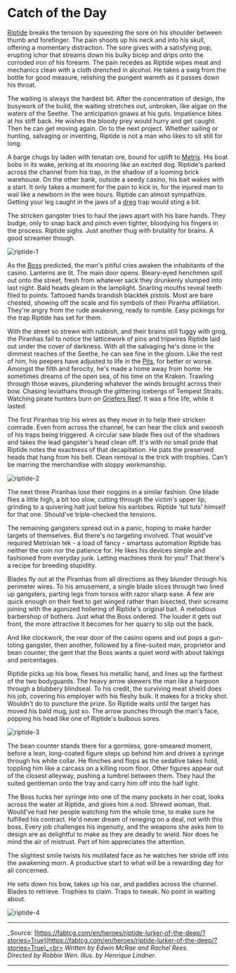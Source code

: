# Catch of the Day

[Riptide](../../heroes-of-rathe/riptide-about.md) breaks the tension by squeezing the sore on his shoulder between thumb and forefinger. The pain shoots up his neck and into his skull, offering a momentary distraction. The sore gives with a satisfying pop, erupting ichor that streams down his bulky bicep and drips onto the corroded iron of his forearm. The pain recedes as Riptide wipes meat and mechanics clean with a cloth drenched in alcohol. He takes a swig from the bottle for good measure, relishing the pungent warmth as it passes down his throat.

The waiting is always the hardest bit. After the concentration of design, the busywork of the build, the waiting stretches out, unbroken, like algae on the waters of the Seethe. The anticipation gnaws at his guts. Impatience bites at his stiff back. He wishes the bloody prey would hurry and get caught. Then he can get moving again. On to the next project. Whether sailing or hunting, salvaging or inventing, Riptide is not a man who likes to sit still for long.

A barge chugs by laden with tenatan ore, bound for uplift to [Metrix](../../regions/rathe/metrix/metrix.md). His boat bobs in its wake, jerking at its mooring like an excited dog. Riptide's parked across the channel from his trap, in the shadow of a looming brick warehouse. On the other bank, outside a seedy casino, his bait wakes with a start. It only takes a moment for the pain to kick in, for the injured man to wail like a newborn in the wee hours. Riptide can almost sympathize. Getting your leg caught in the jaws of a [dreg](../../regions/rathe/pits/blackjacks-mercenary-group.md#dregs) trap would sting a bit.

The stricken gangster tries to haul the jaws apart with his bare hands. They budge, only to snap back and pinch even tighter, bloodying his fingers in the process. Riptide sighs. Just another thug with brutality for brains. A good screamer though.

<img src="https://d2hl7maqck52px.cloudfront.net/main-story/10-outsiders/riptide-1.webp" alt="riptide-1" class="center">

As the [Boss](../../heroes-of-rathe/uzuri-about.md) predicted, the man's pitiful cries awaken the inhabitants of the casino. Lanterns are lit. The main door opens. Bleary-eyed henchmen spill out onto the street, fresh from whatever sack they drunkenly slumped into last night. Bald heads gleam in the lamplight. Snarling mouths reveal teeth filed to points. Tattooed hands brandish blacktek pistols. Most are bare chested, showing off the scale and fin symbols of their Piranha affiliation. They're angry from the rude awakening, ready to rumble. Easy pickings for the trap Riptide has set for them.

With the street so strewn with rubbish, and their brains still fuggy with grog, the Piranhas fail to notice the latticework of pins and tripwires Riptide laid out under the cover of darkness. With all the salvaging he's done in the dimmest reaches of the Seethe, he can see fine in the gloom. Like the rest of him, his peepers have adjusted to life in the [Pits](../../regions/rathe/pits/pits.md), for better or worse. Amongst the filth and ferocity, he's made a home away from home. He sometimes dreams of the open sea, of his time on the Kraken. Trawling through those waves, plundering whatever the winds brought across their bow. Chasing leviathans through the glittering icebergs of Tempest Straits. Watching pirate hunters burn on [Griefers Reef](../../regions/high-seas/blackwater-strait/blackwater-strait.md#griefers-reef). It was a fine life, while it lasted.

The first Piranhas trip his wires as they move in to help their stricken comrade. Even from across the channel, he can hear the click and swoosh of his traps being triggered. A circular saw blade flies out of the shadows and takes the lead gangster's head clean off. It's with no small pride that Riptide notes the exactness of that decapitation. He pats the preserved heads that hang from his belt. Clean removal is the trick with trophies. Can't be marring the merchandise with sloppy workmanship.

<img src="https://d2hl7maqck52px.cloudfront.net/main-story/10-outsiders/riptide-2.webp" alt="riptide-2" class="center">

The next three Piranhas lose their noggins in a similar fashion. One blade flies a little high, a bit too slow, cutting through the victim's upper lip, grinding to a quivering halt just below his earlobes. Riptide 'tut tuts' himself for that one. Should've triple-checked the tensions.

The remaining gangsters spread out in a panic, hoping to make harder targets of themselves. But there's no targeting involved. That would've required Metrixian tek - a load of fancy - smartass automation Riptide has neither the coin nor the patience for. He likes his devices simple and fashioned from everyday junk. Letting machines think for you? That there's a recipe for breeding stupidity.

Blades fly out at the Piranhas from all directions as they blunder through his perimeter wires. To his amusement, a single blade slices through two lined up gangsters, parting legs from torsos with razor sharp ease. A few are quick enough on their feet to get winged rather than bisected, their screams joining with the agonized hollering of Riptide's original bait. A melodious barbershop of bothers. Just what the Boss ordered. The louder it gets out front, the more attractive it becomes for her quarry to slip out the back.

And like clockwork, the rear door of the casino opens and out pops a gun-toting gangster, then another, followed by a fine-suited man, proprietor and bean counter, the gent that the Boss wants a quiet word with about takings and percentages.

Riptide picks up his bow, flexes his metallic hand, and lines up the farthest of the two bodyguards. The heavy arrow skewers the man like a harpoon through a blubbery blindseal. To his credit, the surviving meat shield does his job, covering his employer with his fleshy bulk. It makes for a tricky shot. Wouldn't do to puncture the prize. So Riptide waits until the target has moved his bald mug, just so. The arrow punches through the man's face, popping his head like one of Riptide's bulbous sores.

<img src="https://d2hl7maqck52px.cloudfront.net/main-story/10-outsiders/riptide-3.webp" alt="riptide-3" class="center">

The bean counter stands there for a gormless, gore-smeared moment, before a lean, long-coated figure steps up behind him and drives a syringe through his white collar. He flinches and flops as the sedative takes hold, toppling him like a carcass on a killing room floor. Other figures appear out of the closest alleyway, pushing a tumbrel between them. They haul the suited gentleman onto the tray and carry him off into the half light.

The Boss tucks her syringe into one of the many pockets in her coat, looks across the water at Riptide, and gives him a nod. Shrewd woman, that. Would've had her people watching him the whole time, to make sure he fulfilled his contract. He'd never dream of reneging on a deal, not with this boss. Every job challenges his ingenuity, and the weapons she asks him to design are as delightful to make as they are deadly to wield. Nor does he mind the air of mistrust. Part of him appreciates the attention.

The slightest smile twists his mutilated face as he watches her stride off into the awakening morn. A productive start to what will be a rewarding day for all concerned.

He sets down his bow, takes up his oar, and paddles across the channel. Blades to retrieve. Trophies to claim. Traps to tweak. No point in waiting about.

<img src="https://d2hl7maqck52px.cloudfront.net/main-story/10-outsiders/riptide-4.webp" alt="riptide-4" class="center">

---

_Source: [https://fabtcg.com/en/heroes/riptide-lurker-of-the-deep/?stories=True](https://fabtcg.com/en/heroes/riptide-lurker-of-the-deep/?stories=True)_<br>
_Written by Edwin McRae and Rachel Rees._<br>
_Directed by Robbie Wen. Illus. by Henrique Lindner._

---
